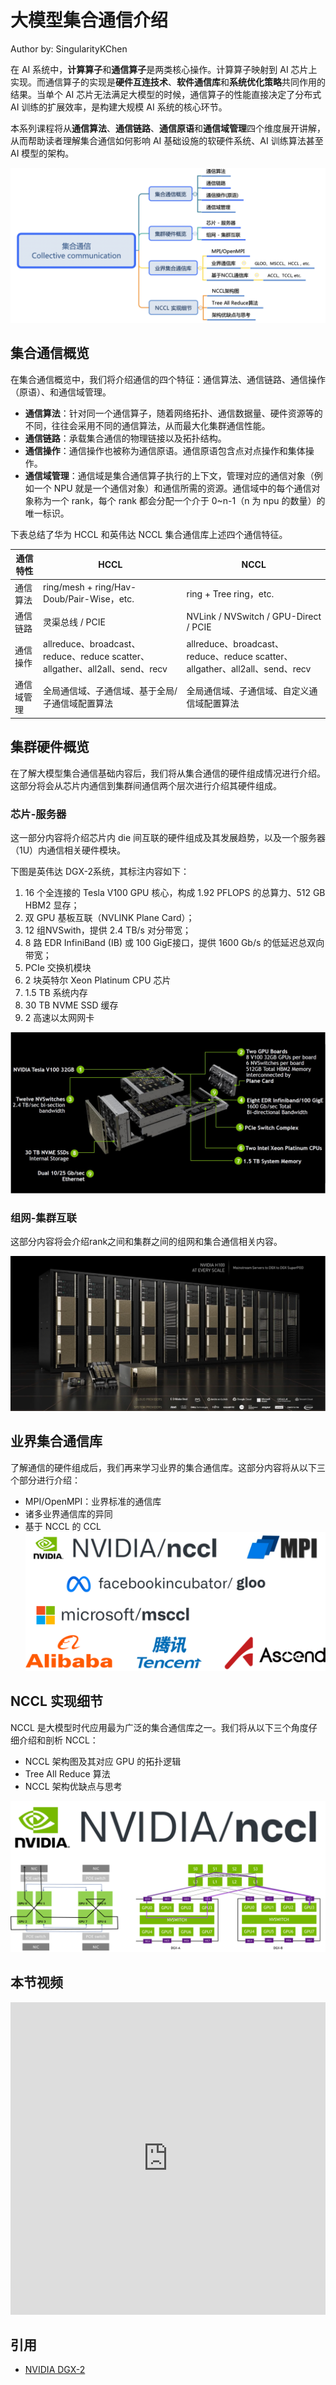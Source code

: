 <!--Copyright © ZOMI 适用于[License](https://github.com/Infrasys-AI/AIInfra)版权许可-->

# 大模型集合通信介绍

Author by: SingularityKChen

在 AI 系统中，**计算算子**和**通信算子**是两类核心操作。计算算子映射到 AI 芯片上实现。而通信算子的实现是**硬件互连技术**、**软件通信库**和**系统优化策略**共同作用的结果。当单个 AI 芯片无法满足大模型的时候，通信算子的性能直接决定了分布式 AI 训练的扩展效率，是构建大规模 AI 系统的核心环节。

本系列课程将从**通信算法**、**通信链路**、**通信原语**和**通信域管理**四个维度展开讲解，从而帮助读者理解集合通信如何影响 AI 基础设施的软硬件系统、AI 训练算法甚至 AI 模型的架构。

![01Introduce01](./images/01Introduce01.png)

<!-- 通信是指信息从一个地方传递到另一个地方的过程。它包括信息的发送、传输和接收等环节。

当单一节点的算力或存储无法满足应用需求时，往往采用分布式内存架构的节点协作解决给定问题。此时原本在单个节点上执行的计算现在自然地分布在各个节点之间。

当数据需要共享和（或）不同节点的计算结果需要合并时，就会进行通信。同时涉及一组节点的通信操作称为集合通信操作。 -->

## 集合通信概览

在集合通信概览中，我们将介绍通信的四个特征：通信算法、通信链路、通信操作（原语）、和通信域管理。

- **通信算法**：针对同一个通信算子，随着网络拓扑、通信数据量、硬件资源等的不同，往往会采用不同的通信算法，从而最大化集群通信性能。
- **通信链路**：承载集合通信的物理链接以及拓扑结构。
- **通信操作**：通信操作也被称为通信原语。通信原语包含点对点操作和集体操作。
- **通信域管理**：通信域是集合通信算子执行的上下文，管理对应的通信对象（例如一个 NPU 就是一个通信对象）和通信所需的资源。通信域中的每个通信对象称为一个 rank，每个 rank 都会分配一个介于 0~n-1（n 为 npu 的数量）的唯一标识。

下表总结了华为 HCCL 和英伟达 NCCL 集合通信库上述四个通信特征。

| 通信特性 | HCCL | NCCL |
|----------|------|------|
| 通信算法 | ring/mesh + ring/Hav-Doub/Pair-Wise，etc. | ring + Tree ring，etc. |
| 通信链路 | 灵渠总线 / PCIE | NVLink / NVSwitch / GPU-Direct / PCIE |
| 通信操作 | allreduce、broadcast、reduce、reduce scatter、allgather、all2all、send、recv | allreduce、broadcast、reduce、reduce scatter、allgather、all2all、send、recv |
| 通信域管理 | 全局通信域、子通信域、基于全局/子通信域配置算法 | 全局通信域、子通信域、自定义通信域配置算法 |

## 集群硬件概览

在了解大模型集合通信基础内容后，我们将从集合通信的硬件组成情况进行介绍。这部分将会从芯片内通信到集群间通信两个层次进行介绍其硬件组成。

### 芯片-服务器

这一部分内容将介绍芯片内 die 间互联的硬件组成及其发展趋势，以及一个服务器（1U）内通信相关硬件模块。

下图是英伟达 DGX-2系统，其标注内容如下：

1. 16 个全连接的 Tesla V100 GPU 核心，构成 1.92 PFLOPS 的总算力、512 GB HBM2 显存；
2. 双 GPU 基板互联（NVLINK Plane Card）；
3. 12 组NVSwith，提供 2.4 TB/s 对分带宽；
4. 8 路 EDR InfiniBand (IB) 或 100 GigE接口，提供 1600 Gb/s 的低延迟总双向带宽；
5. PCIe 交换机模块
6. 2 块英特尔 Xeon Platinum CPU 芯片
7. 1.5 TB 系统内存
8. 30 TB NVME SSD 缓存
9. 2 高速以太网网卡

![01Introduce02](images/01Introduce02.png)

### 组网-集群互联

这部分内容将会介绍rank之间和集群之间的组网和集合通信相关内容。

![01Introduce03](images/01Introduce03.png)

## 业界集合通信库

了解通信的硬件组成后，我们再来学习业界的集合通信库。这部分内容将从以下三个部分进行介绍：

- MPI/OpenMPI：业界标准的通信库
- 诸多业界通信库的异同
- 基于 NCCL 的 CCL
![01Introduce04](images/01Introduce04.png)

## NCCL 实现细节

NCCL 是大模型时代应用最为广泛的集合通信库之一。我们将从以下三个角度仔细介绍和剖析 NCCL：

- NCCL 架构图及其对应 GPU 的拓扑逻辑
- Tree All Reduce 算法
- NCCL 架构优缺点与思考

![01Introduce05](images/01Introduce05.png)

## 本节视频

<html>
<iframe src="https://player.bilibili.com/player.html?aid=1355442092&bvid=BV1jz421h7CA&cid=1568779156&page=1&as_wide=1&high_quality=1&danmaku=0&autoplay=0" width="100%" height="500" scrolling="no" border="0" frameborder="no" framespacing="0" allowfullscreen="true"> </iframe>
</html>

## 引用

- [NVIDIA DGX-2](https://www.nvidia.cn/data-center/dgx-2/)